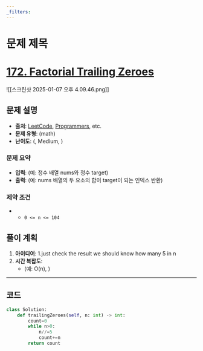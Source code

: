 ```yaml
---
_filters:
---
```


# 문제 제목
# [172. Factorial Trailing Zeroes](https://leetcode.com/problems/factorial-trailing-zeroes/)


![[스크린샷 2025-01-07 오후 4.09.46.png]]

## 문제 설명
- **출처**: [LeetCode](https://leetcode.com), [Programmers](https://programmers.co.kr), etc.
- **문제 유형**: (math)
- **난이도**: (, Medium, )


### 문제 요약
- **입력**: (예: 정수 배열 nums와 정수 target)
- **출력**: (예: nums 배열의 두 요소의 합이 target이 되는 인덱스 반환)

### 제약 조건
- - `0 <= n <= 104`



## 풀이 계획
1. **아이디어**: 
   1.just check the result we should know how many 5 in n
3. **시간 복잡도**:
   - (예: O(n), )

---

## 코드
```python
class Solution:
    def trailingZeroes(self, n: int) -> int:
        count=0
        while n>0:
            n//=5
            count+=n
        return count
